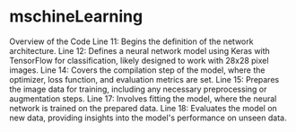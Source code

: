 # mschineLearning
Overview of the Code
Line 11: Begins the definition of the network architecture.
Line 12: Defines a neural network model using Keras with TensorFlow for classification, likely designed to work with 28x28 pixel images.
Line 14: Covers the compilation step of the model, where the optimizer, loss function, and evaluation metrics are set.
Line 15: Prepares the image data for training, including any necessary preprocessing or augmentation steps.
Line 17: Involves fitting the model, where the neural network is trained on the prepared data.
Line 18: Evaluates the model on new data, providing insights into the model's performance on unseen data.
